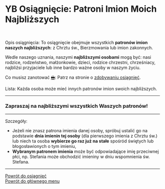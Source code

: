 # <span class="status status-list"><span class="status status-list">YB</span> Osiągnięcie: Patroni Imion Moich Najbliższych</span>
<br />

<span class="status status-title">Opis osiągnięcia:</span> To osiągnięcie obejmuje wszystkich **patronów imion naszych najbliższych**: z Chrztu św., Bierzmowania lub imion zakonnych.

Wedle naszego uznania, naszymi **najbliższymi osobami** mogą być: nasi rodzice, rodzeństwo, małżonkowie, dzieci, rodzice chrzestni, chrześniacy, najbliźsi przyjaciele lub inne bardzo ważne osoby w naszym życiu.
<br />

<span class="status status-title">Co musisz zanotować [🖶](wszystkie_materialy_do_pobrania.md#osiagniecie-patroni-imion-moich-najblizszych):</span> Patrz na stronie o [zdobywaniu osiągnięć](jak_zdobywac_osiagniecia.md).
<br />

<span class="status status-title">Lista:</span> Każda osoba może mieć innych patronów imion swoich najbliższych.
<br />

---
### <div class="colored centered">Zapraszaj na najbliższymi wszystkich Waszych patronów!</div>

---
<span class="status status-title">Szczegóły:</span>
- Jeżeli nie znasz patrona imienia danej osoby, spróbuj ustalić go na podstawie **dnia imienin tej osoby** (dla pierwszego imienia z Chrztu św.) lub niech ta osoba **wybierze go raz już na stałe** spośród świętych lub błogosławionych o tym imieniu,
- **Wybranym patronem imienia** może być odpowiadające imię przeciwnej płci, np. Stefania może obchodzić imieniny w dniu wspomnienia św. Stefana.

---
[Powrót do osiągnięć](jak_zdobywac_osiagniecia.md)  
[Powrót do głównego menu](index.md)
